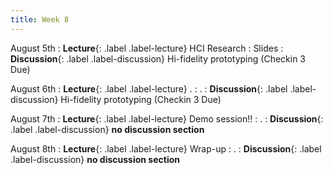 ```yaml
---
title: Week 8
---
```


<!-- prettier-ignore-start -->

August 5th
: **Lecture**{: .label .label-lecture} HCI Research
  : Slides
: **Discussion**{: .label .label-discussion} Hi-fidelity prototyping (Checkin 3 Due)

August 6th
: **Lecture**{: .label .label-lecture} .
  : .
: **Discussion**{: .label .label-discussion} Hi-fidelity prototyping (Checkin 3 Due)

August 7th
: **Lecture**{: .label .label-lecture} Demo session!!
  : .
: **Discussion**{: .label .label-discussion} **no discussion section**

August 8th
: **Lecture**{: .label .label-lecture} Wrap-up
  : .
: **Discussion**{: .label .label-discussion} **no discussion section**

<!-- prettier-ignore-end -->
